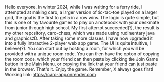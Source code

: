 Hello everyone. In winter 2024, while I was waiting for a ferry ride, I attempted at making caro, a larger version of tic-tac-toe played on a larger grid, the goal is the first to get 5 in a row wins.
The logic is quite simple, but this is one of my favourite games to play on a notebook with your deskmate from junior through high school.
My first attempt succeeded(?), the result is my other repository, caro-chess, which was made using rudimentary java and graphics2D.
After taking some more classes, I have now upgraded it into a fully interactive 2-player web app game.
The UI is quite intuitive, I believe(?). You can start out by hosting a room, for which you will be provided with a unique room code. You can then have the option of copying the room code, which your friend can then paste by clicking the Join Game button in the Main Menu,
or copying the link that your friend can just paste in the browser. That's it. Enjoy the game.
Remember, X always goes first!
Working link: https://caro-app.onrender.com
